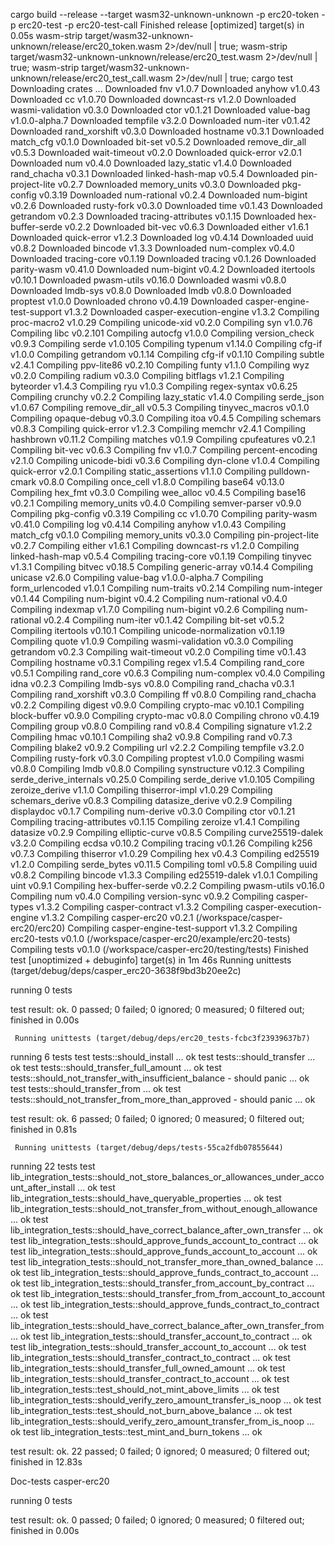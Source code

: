 cargo build --release --target wasm32-unknown-unknown  -p erc20-token  -p erc20-test  -p erc20-test-call
    Finished release [optimized] target(s) in 0.05s
wasm-strip target/wasm32-unknown-unknown/release/erc20_token.wasm 2>/dev/null | true;  wasm-strip target/wasm32-unknown-unknown/release/erc20_test.wasm 2>/dev/null | true;  wasm-strip target/wasm32-unknown-unknown/release/erc20_test_call.wasm 2>/dev/null | true;
cargo test
 Downloading crates ...
  Downloaded fnv v1.0.7
  Downloaded anyhow v1.0.43
  Downloaded cc v1.0.70
  Downloaded downcast-rs v1.2.0
  Downloaded wasmi-validation v0.3.0
  Downloaded ctor v0.1.21
  Downloaded value-bag v1.0.0-alpha.7
  Downloaded tempfile v3.2.0
  Downloaded num-iter v0.1.42
  Downloaded rand_xorshift v0.3.0
  Downloaded hostname v0.3.1
  Downloaded match_cfg v0.1.0
  Downloaded bit-set v0.5.2
  Downloaded remove_dir_all v0.5.3
  Downloaded wait-timeout v0.2.0
  Downloaded quick-error v2.0.1
  Downloaded num v0.4.0
  Downloaded lazy_static v1.4.0
  Downloaded rand_chacha v0.3.1
  Downloaded linked-hash-map v0.5.4
  Downloaded pin-project-lite v0.2.7
  Downloaded memory_units v0.3.0
  Downloaded pkg-config v0.3.19
  Downloaded num-rational v0.2.4
  Downloaded num-bigint v0.2.6
  Downloaded rusty-fork v0.3.0
  Downloaded time v0.1.43
  Downloaded getrandom v0.2.3
  Downloaded tracing-attributes v0.1.15
  Downloaded hex-buffer-serde v0.2.2
  Downloaded bit-vec v0.6.3
  Downloaded either v1.6.1
  Downloaded quick-error v1.2.3
  Downloaded log v0.4.14
  Downloaded uuid v0.8.2
  Downloaded bincode v1.3.3
  Downloaded num-complex v0.4.0
  Downloaded tracing-core v0.1.19
  Downloaded tracing v0.1.26
  Downloaded parity-wasm v0.41.0
  Downloaded num-bigint v0.4.2
  Downloaded itertools v0.10.1
  Downloaded pwasm-utils v0.16.0
  Downloaded wasmi v0.8.0
  Downloaded lmdb-sys v0.8.0
  Downloaded lmdb v0.8.0
  Downloaded proptest v1.0.0
  Downloaded chrono v0.4.19
  Downloaded casper-engine-test-support v1.3.2
  Downloaded casper-execution-engine v1.3.2
   Compiling proc-macro2 v1.0.29
   Compiling unicode-xid v0.2.0
   Compiling syn v1.0.76
   Compiling libc v0.2.101
   Compiling autocfg v1.0.0
   Compiling version_check v0.9.3
   Compiling serde v1.0.105
   Compiling typenum v1.14.0
   Compiling cfg-if v1.0.0
   Compiling getrandom v0.1.14
   Compiling cfg-if v0.1.10
   Compiling subtle v2.4.1
   Compiling ppv-lite86 v0.2.10
   Compiling funty v1.1.0
   Compiling wyz v0.2.0
   Compiling radium v0.3.0
   Compiling bitflags v1.2.1
   Compiling byteorder v1.4.3
   Compiling ryu v1.0.3
   Compiling regex-syntax v0.6.25
   Compiling crunchy v0.2.2
   Compiling lazy_static v1.4.0
   Compiling serde_json v1.0.67
   Compiling remove_dir_all v0.5.3
   Compiling tinyvec_macros v0.1.0
   Compiling opaque-debug v0.3.0
   Compiling itoa v0.4.5
   Compiling schemars v0.8.3
   Compiling quick-error v1.2.3
   Compiling memchr v2.4.1
   Compiling hashbrown v0.11.2
   Compiling matches v0.1.9
   Compiling cpufeatures v0.2.1
   Compiling bit-vec v0.6.3
   Compiling fnv v1.0.7
   Compiling percent-encoding v2.1.0
   Compiling unicode-bidi v0.3.6
   Compiling dyn-clone v1.0.4
   Compiling quick-error v2.0.1
   Compiling static_assertions v1.1.0
   Compiling pulldown-cmark v0.8.0
   Compiling once_cell v1.8.0
   Compiling base64 v0.13.0
   Compiling hex_fmt v0.3.0
   Compiling wee_alloc v0.4.5
   Compiling base16 v0.2.1
   Compiling memory_units v0.4.0
   Compiling semver-parser v0.9.0
   Compiling pkg-config v0.3.19
   Compiling cc v1.0.70
   Compiling parity-wasm v0.41.0
   Compiling log v0.4.14
   Compiling anyhow v1.0.43
   Compiling match_cfg v0.1.0
   Compiling memory_units v0.3.0
   Compiling pin-project-lite v0.2.7
   Compiling either v1.6.1
   Compiling downcast-rs v1.2.0
   Compiling linked-hash-map v0.5.4
   Compiling tracing-core v0.1.19
   Compiling tinyvec v1.3.1
   Compiling bitvec v0.18.5
   Compiling generic-array v0.14.4
   Compiling unicase v2.6.0
   Compiling value-bag v1.0.0-alpha.7
   Compiling form_urlencoded v1.0.1
   Compiling num-traits v0.2.14
   Compiling num-integer v0.1.44
   Compiling num-bigint v0.4.2
   Compiling num-rational v0.4.0
   Compiling indexmap v1.7.0
   Compiling num-bigint v0.2.6
   Compiling num-rational v0.2.4
   Compiling num-iter v0.1.42
   Compiling bit-set v0.5.2
   Compiling itertools v0.10.1
   Compiling unicode-normalization v0.1.19
   Compiling quote v1.0.9
   Compiling wasmi-validation v0.3.0
   Compiling getrandom v0.2.3
   Compiling wait-timeout v0.2.0
   Compiling time v0.1.43
   Compiling hostname v0.3.1
   Compiling regex v1.5.4
   Compiling rand_core v0.5.1
   Compiling rand_core v0.6.3
   Compiling num-complex v0.4.0
   Compiling idna v0.2.3
   Compiling lmdb-sys v0.8.0
   Compiling rand_chacha v0.3.1
   Compiling rand_xorshift v0.3.0
   Compiling ff v0.8.0
   Compiling rand_chacha v0.2.2
   Compiling digest v0.9.0
   Compiling crypto-mac v0.10.1
   Compiling block-buffer v0.9.0
   Compiling crypto-mac v0.8.0
   Compiling chrono v0.4.19
   Compiling group v0.8.0
   Compiling rand v0.8.4
   Compiling signature v1.2.2
   Compiling hmac v0.10.1
   Compiling sha2 v0.9.8
   Compiling rand v0.7.3
   Compiling blake2 v0.9.2
   Compiling url v2.2.2
   Compiling tempfile v3.2.0
   Compiling rusty-fork v0.3.0
   Compiling proptest v1.0.0
   Compiling wasmi v0.8.0
   Compiling lmdb v0.8.0
   Compiling synstructure v0.12.3
   Compiling serde_derive_internals v0.25.0
   Compiling serde_derive v1.0.105
   Compiling zeroize_derive v1.1.0
   Compiling thiserror-impl v1.0.29
   Compiling schemars_derive v0.8.3
   Compiling datasize_derive v0.2.9
   Compiling displaydoc v0.1.7
   Compiling num-derive v0.3.0
   Compiling ctor v0.1.21
   Compiling tracing-attributes v0.1.15
   Compiling zeroize v1.4.1
   Compiling datasize v0.2.9
   Compiling elliptic-curve v0.8.5
   Compiling curve25519-dalek v3.2.0
   Compiling ecdsa v0.10.2
   Compiling tracing v0.1.26
   Compiling k256 v0.7.3
   Compiling thiserror v1.0.29
   Compiling hex v0.4.3
   Compiling ed25519 v1.2.0
   Compiling serde_bytes v0.11.5
   Compiling toml v0.5.8
   Compiling uuid v0.8.2
   Compiling bincode v1.3.3
   Compiling ed25519-dalek v1.0.1
   Compiling uint v0.9.1
   Compiling hex-buffer-serde v0.2.2
   Compiling pwasm-utils v0.16.0
   Compiling num v0.4.0
   Compiling version-sync v0.9.2
   Compiling casper-types v1.3.2
   Compiling casper-contract v1.3.2
   Compiling casper-execution-engine v1.3.2
   Compiling casper-erc20 v0.2.1 (/workspace/casper-erc20/erc20)
   Compiling casper-engine-test-support v1.3.2
   Compiling erc20-tests v0.1.0 (/workspace/casper-erc20/example/erc20-tests)
   Compiling tests v0.1.0 (/workspace/casper-erc20/testing/tests)
    Finished test [unoptimized + debuginfo] target(s) in 1m 46s
     Running unittests (target/debug/deps/casper_erc20-3638f9bd3b20ee2c)

running 0 tests

test result: ok. 0 passed; 0 failed; 0 ignored; 0 measured; 0 filtered out; finished in 0.00s

     Running unittests (target/debug/deps/erc20_tests-fcbc3f23939637b7)

running 6 tests
test tests::should_install ... ok
test tests::should_transfer ... ok
test tests::should_transfer_full_amount ... ok
test tests::should_not_transfer_with_insufficient_balance - should panic ... ok
test tests::should_transfer_from ... ok
test tests::should_not_transfer_from_more_than_approved - should panic ... ok

test result: ok. 6 passed; 0 failed; 0 ignored; 0 measured; 0 filtered out; finished in 0.81s

     Running unittests (target/debug/deps/tests-55ca2fdb07855644)

running 22 tests
test lib_integration_tests::should_not_store_balances_or_allowances_under_account_after_install ... ok
test lib_integration_tests::should_have_queryable_properties ... ok
test lib_integration_tests::should_not_transfer_from_without_enough_allowance ... ok
test lib_integration_tests::should_have_correct_balance_after_own_transfer ... ok
test lib_integration_tests::should_approve_funds_account_to_contract ... ok
test lib_integration_tests::should_approve_funds_account_to_account ... ok
test lib_integration_tests::should_not_transfer_more_than_owned_balance ... ok
test lib_integration_tests::should_approve_funds_contract_to_account ... ok
test lib_integration_tests::should_transfer_from_account_by_contract ... ok
test lib_integration_tests::should_transfer_from_from_account_to_account ... ok
test lib_integration_tests::should_approve_funds_contract_to_contract ... ok
test lib_integration_tests::should_have_correct_balance_after_own_transfer_from ... ok
test lib_integration_tests::should_transfer_account_to_contract ... ok
test lib_integration_tests::should_transfer_account_to_account ... ok
test lib_integration_tests::should_transfer_contract_to_contract ... ok
test lib_integration_tests::should_transfer_full_owned_amount ... ok
test lib_integration_tests::should_transfer_contract_to_account ... ok
test lib_integration_tests::test_should_not_mint_above_limits ... ok
test lib_integration_tests::should_verify_zero_amount_transfer_is_noop ... ok
test lib_integration_tests::test_should_not_burn_above_balance ... ok
test lib_integration_tests::should_verify_zero_amount_transfer_from_is_noop ... ok
test lib_integration_tests::test_mint_and_burn_tokens ... ok

test result: ok. 22 passed; 0 failed; 0 ignored; 0 measured; 0 filtered out; finished in 12.83s

   Doc-tests casper-erc20

running 0 tests

test result: ok. 0 passed; 0 failed; 0 ignored; 0 measured; 0 filtered out; finished in 0.00s

